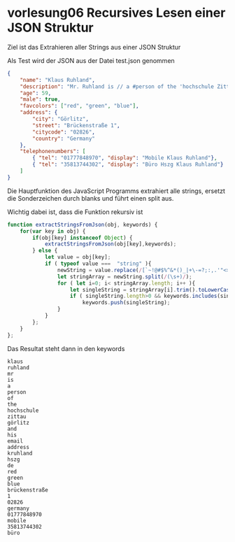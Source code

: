 # vorlesung06 Recursives Lesen einer JSON Struktur

Ziel ist das Extrahieren aller Strings aus einer JSON Struktur

Als Test wird der JSON aus der Datei test.json genommen

```json
{
    "name": "Klaus Ruhland",
    "description": "Mr. Ruhland is // a #person of the 'hochschule Zittau/Görlitz' and his email address is kruhland@hszg.de",
    "age": 59,
    "male": true,
    "favcolors": ["red", "green", "blue"],
    "address": {
        "city": "Görlitz",
        "street": "Brückenstraße 1",
        "citycode": "02826",
        "country": "Germany"
    },
    "telephonenumbers": [
        { "tel": "01777848970", "display": "Mobile Klaus Ruhland"},
        { "tel": "35813744302", "display": "Büro Hszg Klaus Ruhland"}
    ]
}
```

Die Hauptfunktion des JavaScript Programms extrahiert alle strings, ersetzt die Sonderzeichen durch blanks und führt einen split aus.

Wichtig dabei ist, dass die Funktion rekursiv ist

```javascript
function extractStringsFromJson(obj, keywords) {
    for(var key in obj) {
        if(obj[key] instanceof Object) {
            extractStringsFromJson(obj[key],keywords);
        } else {
            let value = obj[key];
            if ( typeof value ===  "string" ){
                newString = value.replace(/[`~!@#$%^&*()_|+\-=?;:,.'"<>\{\}\[\]\\\/]/gi, ' ')
                let stringArray = newString.split(/(\s+)/);
                for ( let i=0; i< stringArray.length; i++ ){
                    let singleString = stringArray[i].trim().toLowerCase();
                    if ( singleString.length>0 && keywords.includes(singleString) === false )
                        keywords.push(singleString);
                }
            }
        };
    }
};
```

Das Resultat steht dann in den keywords
```
klaus
ruhland
mr
is
a
person
of
the
hochschule
zittau
görlitz
and
his
email
address
kruhland
hszg
de
red
green
blue
brückenstraße
1
02826
germany
01777848970
mobile
35813744302
büro
```
